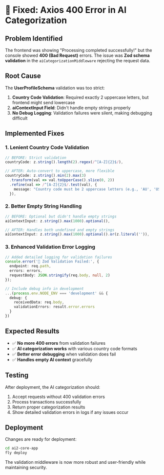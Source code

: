 # 🔧 Fixed: Axios 400 Error in AI Categorization

## Problem Identified
The frontend was showing "Processing completed successfully!" but the console showed **400 (Bad Request)** errors. The issue was **Zod schema validation** in the `aiCategorizationMiddleware` rejecting the request data.

## Root Cause
The **UserProfileSchema** validation was too strict:

1. **Country Code Validation**: Required exactly 2 uppercase letters, but frontend might send lowercase
2. **aiContextInput Field**: Didn't handle empty strings properly
3. **No Debug Logging**: Validation failures were silent, making debugging difficult

## Implemented Fixes

### 1. Lenient Country Code Validation
```typescript
// BEFORE: Strict validation
countryCode: z.string().length(2).regex(/^[A-Z]{2}$/),

// AFTER: Auto-convert to uppercase, more flexible
countryCode: z.string().min(2).max(3)
  .transform(val => val.toUpperCase().slice(0, 2))
  .refine(val => /^[A-Z]{2}$/.test(val), {
    message: "Country code must be 2 uppercase letters (e.g., 'AU', 'US')"
  }),
```

### 2. Better Empty String Handling
```typescript
// BEFORE: Optional but didn't handle empty strings
aiContextInput: z.string().max(1000).optional(),

// AFTER: Handles both undefined and empty strings
aiContextInput: z.string().max(1000).optional().or(z.literal('')),
```

### 3. Enhanced Validation Error Logging
```typescript
// Added detailed logging for validation failures
console.error('🚨 Zod Validation Failed:', {
  endpoint: req.path,
  errors: errors,
  requestBody: JSON.stringify(req.body, null, 2)
});

// Include debug info in development
...(process.env.NODE_ENV === 'development' && {
  debug: {
    receivedData: req.body,
    validationErrors: result.error.errors
  }
})
```

## Expected Results
- ✅ **No more 400 errors** from validation failures
- ✅ **AI categorization works** with various country code formats
- ✅ **Better error debugging** when validation does fail
- ✅ **Handles empty AI context** gracefully

## Testing
After deployment, the AI categorization should:
1. Accept requests without 400 validation errors
2. Process transactions successfully
3. Return proper categorization results
4. Show detailed validation errors in logs if any issues occur

## Deployment
Changes are ready for deployment:
```bash
cd ai2-core-app
fly deploy
```

The validation middleware is now more robust and user-friendly while maintaining security.
